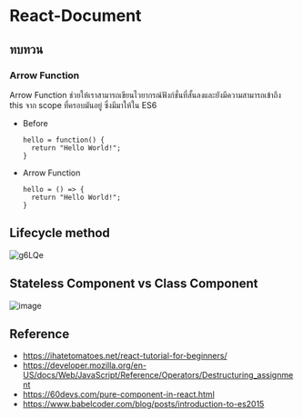 # React-Document

## ทบทวน

### Arrow Function

Arrow Function ช่วยให้เราสามารถเขียนไวยากรณ์ฟังก์ชั่นที่สั้นลงและยังมีความสามารถเข้าถึง this จาก scope ที่ครอบมันอยู่ ซึ่งมีมาให้ใน ES6

-   Before

        hello = function() {
          return "Hello World!";
        }
    
-   Arrow Function

        hello = () => {
          return "Hello World!";
        }
## Lifecycle method

![g6LQe](https://user-images.githubusercontent.com/15135199/73858354-d675d080-486a-11ea-9f59-aee84189e526.png)

## Stateless Component vs Class Component

![image](https://user-images.githubusercontent.com/15135199/73670193-5ff69880-46db-11ea-9dcb-2717320fa3fa.png)


## Reference

- https://ihatetomatoes.net/react-tutorial-for-beginners/
- https://developer.mozilla.org/en-US/docs/Web/JavaScript/Reference/Operators/Destructuring_assignment
- https://60devs.com/pure-component-in-react.html
- https://www.babelcoder.com/blog/posts/introduction-to-es2015

